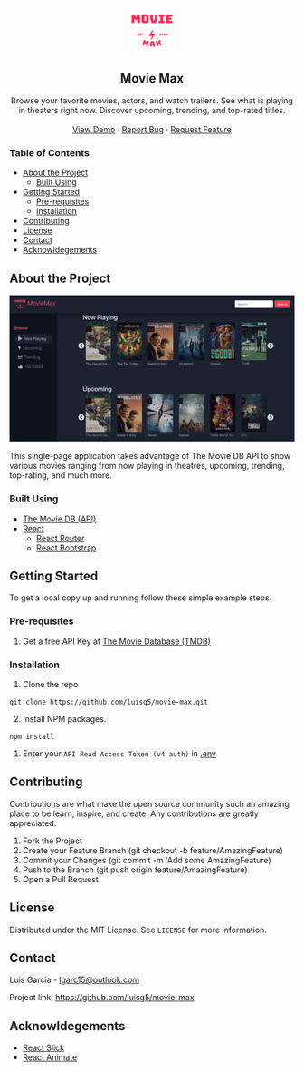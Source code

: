 <br />
<p align="center">
    <a href="#">
        <img src="./public/brand_logo.png" alt="Logo" width="80" height="80" />
    </a>
    <h2 align="center">Movie Max</h3>
    <p align="center">
        Browse your favorite movies, actors, and watch trailers. See what is playing in theaters right now. Discover upcoming, trending, and top-rated titles.
        <br />
        <br />
        <a href="#">View Demo</a>
        ·
        <a href="https://github.com/luisg5/movie-max/issues">Report Bug</a>
        ·
        <a href="https://github.com/luisg5/movie-max/issues">Request Feature</a>
    </p>
</p>

### Table of Contents

- [About the Project](#about-the-project)
  - [Built Using](#built-using)
- [Getting Started](#getting-started)
  - [Pre-requisites](#pre-requisites)
  - [Installation](#installation)
- [Contributing](#contributing)
- [License](#license)
- [Contact](#contact)
- [Acknowldegements](#acknowldegements)

## About the Project

![Movie Max Screenshot](public/movie_max.png)

This single-page application takes advantage of The Movie DB API to show various movies ranging from now playing in theatres, upcoming, trending, top-rating, and much more.

### Built Using

- [The Movie DB (API)](https://themoviedb.org)
- [React](https://reactjs.org)
  - [React Router](https://reactrouter.com)
  - [React Bootstrap](https://react-bootstrap.github.io)

## Getting Started

To get a local copy up and running follow these simple example steps.

### Pre-requisites

1. Get a free API Key at [The Movie Database (TMDB)](https://www.themoviedb.org)

### Installation

1. Clone the repo

```
git clone https://github.com/luisg5/movie-max.git
```

2. Install NPM packages.

```
npm install
```

1. Enter your `API Read Access Token (v4 auth)` in [.env](.env)

## Contributing

Contributions are what make the open source community such an amazing place to be learn, inspire, and create. Any contributions are greatly appreciated.

1. Fork the Project
2. Create your Feature Branch (git checkout -b feature/AmazingFeature)
3. Commit your Changes (git commit -m 'Add some AmazingFeature)
4. Push to the Branch (git push origin feature/AmazingFeature)
5. Open a Pull Request

## License

Distributed under the MIT License. See `LICENSE` for more information.

## Contact

Luis Garcia - lgarc15@outlook.com

Project link: https://github.com/luisg5/movie-max

## Acknowldegements

- [React Slick](https://react-slick.neostack.com)
- [React Animate](https://github.com/digital-flowers/react-animated-css)

